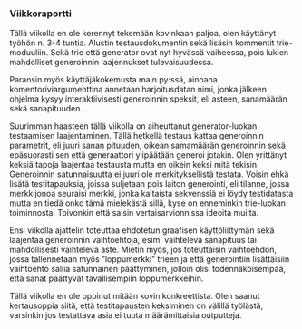 ### Viikkoraportti

Tällä viikolla en ole kerennyt tekemään kovinkaan paljoa, olen käyttänyt työhön n. 3-4 tuntia. Alustin testausdokumentin sekä lisäsin kommentit trie-moduuliin. Sekä trie että generator ovat nyt hyvässä vaiheessa, pois lukien mahdolliset generoinnin laajennukset tulevaisuudessa.

Paransin myös käyttäjäkokemusta main.py:ssä, ainoana komentoriviargumenttina annetaan harjoitusdatan nimi, jonka jälkeen ohjelma kysyy interaktiivisesti generoinnin speksit, eli asteen, sanamäärän sekä sanapituuden.

Suurimman haasteen tällä viikolla on aiheuttanut generator-luokan testaamisen laajentaminen. Tällä hetkellä testaus kattaa generoinnin parametrit, eli juuri sanan pituuden, oikean samamäärän generoinnin sekä epäsuorasti sen että generaattori ylipäätään generoi jotakin. Olen yrittänyt keksiä tapoja laajentaa testausta mutta en oikein keksi mitä tekisin. Generoinnin satunnaisuutta ei juuri ole merkityksellistä testata. Voisin ehkä lisätä testitapauksia, joissa suljetaan pois laiton generointi, eli tilanne, jossa merkkijonoa seuraisi merkki, jonka kaltaista sekvenssiä ei löydy testidatasta mutta en tiedä onko tämä mielekästä sillä, kyse on enneminkin trie-luokan toiminnosta. Toivonkin että saisin vertaisarvionnissa ideoita muilta.

Ensi viikolla ajattelin toteuttaa ehdotetun graafisen käyttöliittymän sekä laajentaa generoinnin vaihtoehtoja, esim. vaihteleva sanapituus tai mahdollisesti vaihteleva aste. Mietin myös, jos toteuttaisin vaihtoehdon, jossa tallennetaan myös ”loppumerkki” trieen ja että generointiin lisättäisiin vaihtoehto sallia satunnainen päättyminen, jolloin olisi todennäköisempää, että sanat päättyvät tavallisempiin loppumerkkeihin.

Tällä viikolla en ole oppinut mitään kovin konkreettista. Olen saanut kertausoppia siitä, että testitapausten keksiminen on välillä työlästä, varsinkin jos testattava asia ei tuota määrämittaisia outputteja.
